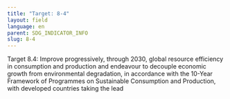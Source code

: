 ```yaml
---
title: "Target: 8-4"
layout: field
language: en
parent: SDG_INDICATOR_INFO
slug: 8-4
---
```

Target 8.4: Improve progressively, through 2030, global resource efficiency in consumption and production and endeavour to decouple economic growth from environmental degradation, in accordance with the 10-Year Framework of Programmes on Sustainable Consumption and Production, with developed countries taking the lead